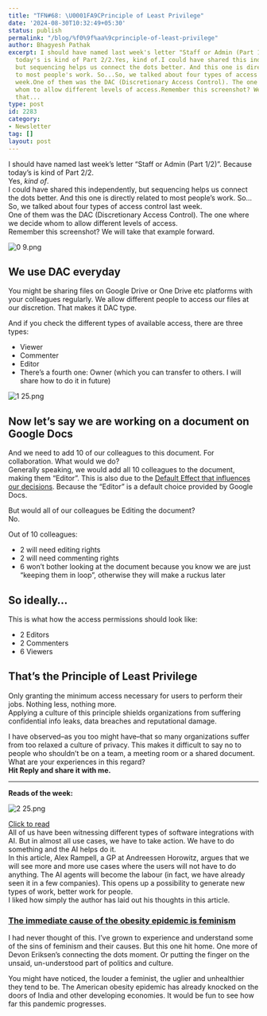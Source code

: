 ```yaml
---
title: "TFN#68: \U0001FA9CPrinciple of Least Privilege"
date: '2024-08-30T10:32:49+05:30'
status: publish
permalink: "/blog/%f0%9f%aa%9cprinciple-of-least-privilege"
author: Bhagyesh Pathak
excerpt: I should have named last week's letter "Staff or Admin (Part 1/2)". Because
  today's is kind of Part 2/2.Yes, kind of.I could have shared this independently,
  but sequencing helps us connect the dots better. And this one is directly related
  to most people's work. So...So, we talked about four types of access control last
  week.One of them was the DAC (Discretionary Access Control). The one where we decide
  whom to allow different levels of access.Remember this screenshot? We will take
  that...
type: post
id: 2283
category:
- Newsletter
tag: []
layout: post
---
```


I should have named last week’s letter “Staff or Admin (Part 1/2)”. Because today’s is kind of Part 2/2.  
Yes, *kind of*.  
I could have shared this independently, but sequencing helps us connect the dots better. And this one is directly related to most people’s work. So…  
So, we talked about four types of access control last week.  
One of them was the DAC (Discretionary Access Control). The one where we decide whom to allow different levels of access.  
Remember this screenshot? We will take that example forward.

![0 9.png](https://embed.filekitcdn.com/e/tkwVjiL2WnM6sb9P2ZThes/9Mu1hoEG5F4VS9x1VqiaxY)

We use DAC everyday
-------------------

You might be sharing files on Google Drive or One Drive etc platforms with your colleagues regularly. We allow different people to access our files at our discretion. That makes it DAC type.

And if you check the different types of available access, there are three types:

- Viewer
- Commenter
- Editor
- There’s a fourth one: Owner (which you can transfer to others. I will share how to do it in future)

![1 25.png](https://embed.filekitcdn.com/e/tkwVjiL2WnM6sb9P2ZThes/5YueYaxcyKNdrtfqkeZn5v)

Now let’s say we are working on a document on Google Docs
---------------------------------------------------------

And we need to add 10 of our colleagues to this document. For collaboration. What would we do?  
Generally speaking, we would add all 10 colleagues to the document, making them “Editor”. This is also due to the [Default Effect that influences our decisions](https://www.mentesabiertaspsicologia.com/blog-psicologia/blog-psicologia/default-effect-what-it-is-and-how-it-influences-our-decisions). Because the “Editor” is a default choice provided by Google Docs.

But would all of our colleagues be Editing the document?  
No.

Out of 10 colleagues:

- 2 will need editing rights
- 2 will need commenting rights
- 6 won’t bother looking at the document because you know we are just “keeping them in loop”, otherwise they will make a ruckus later

So ideally…
-----------

This is what how the access permissions should look like:

- 2 Editors
- 2 Commenters
- 6 Viewers

That’s the Principle of Least Privilege
---------------------------------------

Only granting the minimum access necessary for users to perform their jobs. Nothing less, nothing more.  
Applying a culture of this principle shields organizations from suffering confidential info leaks, data breaches and reputational damage.

I have observed–as you too might have–that so many organizations suffer from too relaxed a culture of privacy. This makes it difficult to say no to people who shouldn’t be on a team, a meeting room or a shared document.  
What are your experiences in this regard?  
​**Hit Reply and share it with me.**

---

**Reads of the week:**

![2 25.png](https://embed.filekitcdn.com/e/tkwVjiL2WnM6sb9P2ZThes/oMfNin5JLZwnKnC4bFG1Qz)

​[Click to read](https://a16z.com/ai-turns-capital-to-labor/)​  
All of us have been witnessing different types of software integrations with AI. But in almost all use cases, we have to take action. We have to do something and the AI helps do it.  
In this article, Alex Rampell, a GP at Andreessen Horowitz, argues that we will see more and more use cases where the users will not have to do anything. The AI agents will become the labour (in fact, we have already seen it in a few companies). This opens up a possibility to generate new types of work, better work for people.  
I liked how simply the author has laid out his thoughts in this article.

### ​[The immediate cause of the obesity epidemic is feminism](https://x.com/Devon_Eriksen_/status/1827513966186160565)​

I had never thought of this. I’ve grown to experience and understand some of the sins of feminism and their causes. But this one hit home. One more of Devon Eriksen’s connecting the dots moment. Or putting the finger on the unsaid, un-understood part of politics and culture.

You might have noticed, the louder a feminist, the uglier and unhealthier they tend to be. The American obesity epidemic has already knocked on the doors of India and other developing economies. It would be fun to see how far this pandemic progresses.